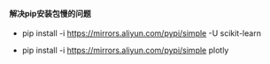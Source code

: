 #### 解决pip安装包慢的问题

- pip install -i https://mirrors.aliyun.com/pypi/simple -U scikit-learn

- pip install -i https://mirrors.aliyun.com/pypi/simple plotly

